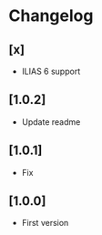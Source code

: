 # Changelog

## [x]
- ILIAS 6 support

## [1.0.2]
- Update readme

## [1.0.1]
- Fix

## [1.0.0]
- First version
